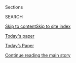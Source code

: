 <div id="app">

<div>

<div class="NYTAppHideMasthead css-zz1s19 e1suatyy0">

<div class="section css-ui9rw0 e1suatyy2">

<div class="css-11hrj97 er09x8g0">

<div class="css-6n7j50">

</div>

<span class="css-1dv1kvn">Sections</span>

<div class="css-10488qs">

<span class="css-1dv1kvn">SEARCH</span>

</div>

[Skip to content](#site-content)[Skip to site index](#site-index)

</div>

<div id="masthead-section-label" class="css-1fnb9ct eaxe0e00">

[Today's
paper](https://www.nytimes3xbfgragh.onion/section/todayspaper)

</div>

<div class="css-10698na e1huz5gh0">

</div>

</div>

<div id="masthead-bar-one" class="section hasLinks css-15hmgas e1csuq9d3">

<div class="css-uqyvli e1csuq9d0">

</div>

<div class="css-1uqjmks e1csuq9d1">

</div>

<div class="css-9e9ivx">

[](https://myaccount.nytimes3xbfgragh.onion/auth/login?response_type=cookie&client_id=vi)

</div>

<div class="css-1bvtpon e1csuq9d2">

[Today’s Paper](https://www.nytimes3xbfgragh.onion/section/todayspaper)

</div>

</div>

</div>

</div>

<div data-aria-hidden="false">

<div id="site-content" data-role="main">

<div class="css-1ffjgkm">

</div>

<div id="top-wrapper" class="css-15p45cc eaca97t0" type="top">

<div id="top-slug" class="css-19x0jxb eaca97t1" hidden="">

Advertisement

</div>

[Continue reading the main
story](#after-top)

<div class="ad top-wrapper" style="text-align:center;height:100%;display:block;min-height:90px">

<div id="top" class="place-ad" data-position="top" data-size-key="top">

</div>

</div>

<div id="after-top">

</div>

</div>

<div id="collection-todays-new-york-times" class="section css-15h4p1b e9abtgs0">

<div class="css-1j21atc e1svk9qx1">

<div class="css-fmiefx e1svk9qx2">

<div class="css-1hk7r2m eu54l5x0">

<div id="sponsor-wrapper" class="css-7a1pgi eaca97t0" type="sponsor" hidden="">

<div id="sponsor-slug" class="css-1l4mleb eaca97t1" hidden="">

Supported by

</div>

[Continue reading the main
story](#after-sponsor)

<div id="sponsor" class="ad sponsor-wrapper" style="text-align:left;height:100%;display:block">

</div>

<div id="after-sponsor">

</div>

</div>

</div>

</div>

<div class="css-nfcc9b e1svk9qx3">

<div class="css-vl9dhg e1svk9qx5">

<div class="css-1nrhkj6 e1svk9qx6">

# Today’s Paper

<div class="follow-button-placeholder" data-collection-id="">

</div>

</div>

<div class="css-15h8lyg">

<div class="css-i3zuer">

The Times in Print For

</div>

<div class="css-1vd26hw">

</div>

</div>

</div>

</div>

</div>

1.  [The Front Page](#thefrontpage)
2.  [International](#international)
3.  [National](#national)
4.  [Obituaries](#obituaries)
5.  [New York](#newyork)
6.  [Arts & Leisure](#arts&leisure)
7.  [Sunday Business](#sundaybusiness)
8.  [Sunday Review](#sundayreview)
9.  [Travel](#travel)
10. [Magazine](#magazine)
11. [Book Review](#bookreview)
12. [Sports Sunday](#sportssunday)
13. [Sunday Styles](#sundaystyles)
14. [Vows](#vows)
15. [Real Estate](#realestate)
16. [Pride 2018](#pride2018)
17. [Today's Correction
    Article](#today'scorrectionarticle)

<div class="css-4svvz1 ekkqrpp0">

<div class="section css-u82chm ebkl1p30">

<span id="thefrontpage"></span>

## The Front Page

<div class="css-gfgt40 ekkqrpp1">

## Highlights

1.  ![<span class="css-1nk1g0h e1oaj3zl2"><span class="css-1dv1kvn">Credit</span>Tamir
    Kalifa for The New York
    Times</span>](https://static01.graylady3jvrrxbe.onion/images/2018/06/24/us/24immig-jp1/24immig-jp1-videoLarge-v2.jpg)
    
    <div class="css-10wtrbd">
    
    <div class="css-1dqkjed">
    
    [![](https://static01.graylady3jvrrxbe.onion/images/2018/06/24/us/24immig-jp1/24immig-jp1-thumbStandard-v2.jpg)](/2018/06/23/us/border-trump-immigration.html)
    
    </div>
    
    ## [Is the Border in Crisis? ‘We’re Doing Fine, Quite Frankly,’ a Border City Mayor Says](/2018/06/23/us/border-trump-immigration.html)
    
    Federal data show that the immigration crisis that President Trump
    has cited the past week to justify the separation of families is
    actually no crisis at
    all.
    
    <span class="css-me3p27"></span><span class="css-1dydysp e4e4i5l3"></span><span class="css-9voj2j">By
    <span class="css-1baulvz" itemprop="name">Manny Fernandez</span> and
    <span class="css-1baulvz last-byline" itemprop="name">Linda
    Qiu</span></span>
    
    </div>

2.  ![<span class="css-1nk1g0h e1oaj3zl2"><span class="css-1dv1kvn">Credit</span>Damir
    Sagolj/Reuters</span>](https://static01.graylady3jvrrxbe.onion/images/2018/06/24/upshot/24up-tradewar1/merlin_139821900_4aa53e57-cd01-44c5-af28-f805456b5bed-videoLarge.jpg)
    
    <div class="css-10wtrbd">
    
    <div class="css-1dqkjed">
    
    [![](https://static01.graylady3jvrrxbe.onion/images/2018/06/24/upshot/24up-tradewar1/24up-tradewar1-thumbStandard.jpg)](/2018/06/23/upshot/what-a-trade-war-with-china-looks-like-on-the-front-lines.html)
    
    </div>
    
    ## [What a Trade War With China Looks Like on the Front Lines](/2018/06/23/upshot/what-a-trade-war-with-china-looks-like-on-the-front-lines.html)
    
    How trade disputes play out will vary depending on the product and
    how hard it is to find a workaround. But tariffs on more countries
    mean more economic
    risk.
    
    <span class="css-me3p27"></span><span class="css-1dydysp e4e4i5l3"></span><span class="css-9voj2j">By
    <span class="css-1baulvz" itemprop="name">Neil Irwin</span>,
    <span class="css-1baulvz" itemprop="name">Alexandra Stevenson</span>
    and <span class="css-1baulvz last-byline" itemprop="name">Claire
    Ballentine</span></span>
    
    </div>

3.  1.  ![<span class="css-1nk1g0h e1oaj3zl2"><span class="css-1dv1kvn">Credit</span>Kathryn
        Gamble for The New York
        Times</span>](https://static01.graylady3jvrrxbe.onion/images/2018/06/24/science/00OPIOID-IOWA-fallon/00OPIOID-IOWA-fallon-videoLarge-v2.jpg)
        
        <div class="css-10wtrbd">
        
        ### The Treatment Gap
        
        ## [When an Iowa Family Doctor Takes On the Opioid Epidemic](/2018/06/23/health/opioid-addiction-suboxone-treatment.html)
        
        <div class="css-ajkwsy">
        
        [![](https://static01.graylady3jvrrxbe.onion/images/2018/06/24/science/00OPIOID-IOWA-fallon/00OPIOID-IOWA-fallon-thumbStandard-v2.jpg)](/2018/06/23/health/opioid-addiction-suboxone-treatment.html)
        
        </div>
        
        Few primary care doctors are willing to do what Nicole Gastala
        has: endure the challenges of prescribing buprenorphine, a
        medication for opioid
        addiction.
        
        <span class="css-me3p27"></span><span class="css-1dydysp e4e4i5l3"></span><span class="css-9voj2j">By
        <span class="css-1baulvz last-byline" itemprop="name">Abby
        Goodnough</span></span>
        
        </div>
    
    2.  ![<span class="css-1nk1g0h e1oaj3zl2"><span class="css-1dv1kvn">Credit</span>Karsten
        Moran for The New York
        Times</span>](https://static01.graylady3jvrrxbe.onion/images/2018/06/24/business/24SMARTHOME-3/24SMARTHOME-3-videoLarge-v2.jpg)
        
        <div class="css-10wtrbd">
        
        ## [Thermostats, Locks and Lights: Digital Tools of Domestic Abuse](/2018/06/23/technology/smart-home-devices-domestic-abuse.html)
        
        <div class="css-ajkwsy">
        
        [![](https://static01.graylady3jvrrxbe.onion/images/2018/06/24/business/24SMARTHOME-3/24SMARTHOME-3-thumbStandard.jpg)](/2018/06/23/technology/smart-home-devices-domestic-abuse.html)
        
        </div>
        
        Internet-connected home devices that are marketed as the newest
        conveniences are also being used to harass, monitor and
        control.
        
        <span class="css-me3p27"></span><span class="css-1dydysp e4e4i5l3"></span><span class="css-9voj2j">By
        <span class="css-1baulvz last-byline" itemprop="name">Nellie
        Bowles</span></span>
        
        </div>

</div>

<div class="css-p9s95d">

<div class="css-12y5jls">

1.  
    
    <div class="css-14thodx">
    
    <div class="css-141drxa">
    
    [](/2018/06/23/us/politics/republican-voters-trump.html)
    
    ![](https://static01.graylady3jvrrxbe.onion/images/2018/06/22/us/politics/00republicans1/00republicans1-jumbo-v3.jpg?quality=75&auto=webp&disable=upscale)
    
    ## As Critics Assail Trump, His Supporters Dig In Deeper
    
    With the president’s approval rating at 90 percent among
    Republicans, many supporters say they defend Mr. Trump even with
    some misgivings because they feel criticism of him is constantly
    overblown.
    
    <div class="css-9t0aj2 ea5icrr0">
    
    By <span class="css-1n7hynb">Jeremy W. Peters</span>
    
    </div>
    
    </div>
    
    <div class="css-1eeg3ce">
    
    Page
    A1
    
    </div>
    
    </div>

2.  
    
    <div class="css-14thodx">
    
    <div class="css-141drxa">
    
    [](/2018/06/23/business/opec-oil-production.html)
    
    ![](https://static01.graylady3jvrrxbe.onion/images/2018/06/24/us/24opec/merlin_140108586_55927cd7-fb66-41a8-aa03-02a5e0de6c31-jumbo.jpg?quality=75&auto=webp&disable=upscale)
    
    ## Saudis, Saying They Heard Price Complaints, Are Raising Oil Production
    
    Khalid al-Falih, the Saudi energy minister, said that his country
    had capacity to spare and needed to be mindful of its customers’
    interests.
    
    <div class="css-9t0aj2 ea5icrr0">
    
    By <span class="css-1n7hynb">Stanley Reed</span>
    
    </div>
    
    </div>
    
    <div class="css-1eeg3ce">
    
    Page
    A20
    
    </div>
    
    </div>

3.  
    
    <div class="css-14thodx">
    
    <div class="css-141drxa">
    
    [](/2018/06/23/us/politics/trump-nevada-republican-convention.html)
    
    ## Trump Appeals to Republicans in Las Vegas, Leaving Behind Washington’s Legislative Chaos
    
    <div class="css-9t0aj2 ea5icrr0">
    
    By <span class="css-1n7hynb">Katie Rogers</span>
    
    </div>
    
    </div>
    
    <div class="css-1eeg3ce">
    
    Page
    A26
    
    </div>
    
    </div>

4.  
    
    <div class="css-14thodx">
    
    <div class="css-141drxa">
    
    [](/2018/06/23/world/middleeast/world-cup-mohamed-salah-egypt.html)
    
    ## Even With Mo Salah in the World Cup, Egypt Can’t Seem to Catch a Break
    
    <div class="css-9t0aj2 ea5icrr0">
    
    By <span class="css-1n7hynb">Declan Walsh</span>
    
    </div>
    
    </div>
    
    <div class="css-1eeg3ce">
    
    Page A6
    
    </div>
    
    </div>

5.  
    
    <div class="css-14thodx">
    
    <div class="css-141drxa">
    
    [](/2018/06/23/world/asia/turkey-elections.html)
    
    ## Turkey’s Election: What to Watch For
    
    <div class="css-9t0aj2 ea5icrr0">
    
    By <span class="css-1n7hynb">Iliana Magra <span>and</span> Patrick
    Kingsley</span>
    
    </div>
    
    </div>
    
    <div class="css-1eeg3ce">
    
    Page A10
    
    </div>
    
    </div>

6.  
    
    <div class="css-14thodx">
    
    <div class="css-141drxa">
    
    [](/2018/06/23/world/africa/abiy-ahmed-ethiopia.html)
    
    ## Ethiopia’s New Leader Raises Hopes. Now Comes the Hard Part.
    
    <div class="css-9t0aj2 ea5icrr0">
    
    By <span class="css-1n7hynb">Somini Sengupta</span>
    
    </div>
    
    </div>
    
    <div class="css-1eeg3ce">
    
    Page
    A8
    
    </div>
    
    </div>

7.  
    
    <div class="css-14thodx">
    
    <div class="css-141drxa">
    
    [](/2018/06/23/us/los-angeles-cyclists-bikes-car-culture-collision-activism.html)
    
    ## Their Friend Died in a Hit-and-Run. Can They Take on Car Culture in Los Angeles?
    
    <div class="css-9t0aj2 ea5icrr0">
    
    By <span class="css-1n7hynb">Jose A. Del Real</span>
    
    </div>
    
    </div>
    
    <div class="css-1eeg3ce">
    
    Page
    A14
    
    </div>
    
    </div>

8.  
    
    <div class="css-14thodx">
    
    <div class="css-141drxa">
    
    [](/2018/06/23/us/politics/katie-arrington-crash-south-carolina.html)
    
    ## Katie Arrington, South Carolina Candidate Who Beat Mark Sanford, Is Seriously Hurt in Crash
    
    <div class="css-9t0aj2 ea5icrr0">
    
    By <span class="css-1n7hynb">Christina Caron</span>
    
    </div>
    
    </div>
    
    <div class="css-1eeg3ce">
    
    Page A29
    
    </div>
    
    </div>

9.  
    
    <div class="css-14thodx">
    
    <div class="css-141drxa">
    
    [](/2018/06/22/health/hospice-humana-private-equity.html)
    
    ## When a Health Insurer Also Wants to Be a Hospice Company
    
    <div class="css-9t0aj2 ea5icrr0">
    
    By <span class="css-1n7hynb">Reed Abelson</span>
    
    </div>
    
    </div>
    
    <div class="css-1eeg3ce">
    
    Page BU1
    
    </div>
    
    </div>

10. 
    
    <div class="css-14thodx">
    
    <div class="css-141drxa">
    
    [](/2018/06/23/business/amazon-the-brand-buster.html)
    
    ## How Amazon Steers Shoppers to Its Own Products
    
    <div class="css-9t0aj2 ea5icrr0">
    
    By <span class="css-1n7hynb">Julie Creswell</span>
    
    </div>
    
    </div>
    
    <div class="css-1eeg3ce">
    
    Page BU1
    
    </div>
    
    </div>

11. 
    
    <div class="css-14thodx">
    
    <div class="css-141drxa">
    
    [](/2018/06/22/business/italy-economy-trade-war-iran-sanctions.html)
    
    ## Italy’s Economy Was Humming Nicely. Then Came Trump.
    
    <div class="css-9t0aj2 ea5icrr0">
    
    By <span class="css-1n7hynb">Peter S. Goodman</span>
    
    </div>
    
    </div>
    
    <div class="css-1eeg3ce">
    
    Page BU1
    
    </div>
    
    </div>

12. 
    
    <div class="css-14thodx">
    
    <div class="css-141drxa">
    
    [](/2018/06/23/style/birds-are-cool.html)
    
    ## Young Urban Birders, Open Your Hearts to the Treetops\!
    
    <div class="css-9t0aj2 ea5icrr0">
    
    By <span class="css-1n7hynb">Penelope Green</span>
    
    </div>
    
    </div>
    
    <div class="css-1eeg3ce">
    
    Page ST1
    
    </div>
    
    </div>

13. 
    
    <div class="css-14thodx">
    
    <div class="css-141drxa">
    
    [](/2018/06/22/sports/world-cup/iceland-fans-.html)
    
    ## The ‘Ruligans’ in Russia, Courtesy of Iceland
    
    <div class="css-9t0aj2 ea5icrr0">
    
    By <span class="css-1n7hynb">Sarah Lyall</span>
    
    </div>
    
    </div>
    
    <div class="css-1eeg3ce">
    
    Page
    SP1
    
    </div>
    
    </div>

14. 
    
    <div class="css-14thodx">
    
    <div class="css-141drxa">
    
    [](/2018/06/23/sports/world-cup/germany-vs-sweden.html)
    
    ## Germany’s World Cup Is Saved in the Blink of an Eye (and Flick of a Foot)
    
    <div class="css-9t0aj2 ea5icrr0">
    
    By <span class="css-1n7hynb">Andrew Das</span>
    
    </div>
    
    </div>
    
    <div class="css-1eeg3ce">
    
    Page SP1
    
    </div>
    
    </div>

</div>

<div class="css-e8rtmy">

<div class="css-p6aiyf">

## TODAYS FRONT PAGES

<div class="css-1ynbx7u">

1.  <span class="css-wn3dab">Edition:</span>
2.  New York
3.  National
4.  International

</div>

<div class="css-1b7i6zk">

</div>

</div>

<div class="css-9n0xhu">

[](http://app.nytimes3xbfgragh.onion/todayspaper)

<div class="css-1xuus33">

<div class="css-136rh60">

### Another Way to Read Today’s Paper

The daily newspaper, reimagined for the Web. Available to
subscribers.

</div>

<div class="css-1fzqjj2">

![](https://static01.graylady3jvrrxbe.onion/images/section/todayspaper/promo-img@2x.png)

</div>

</div>

<div class="css-xi606m">

<span>Try It Now</span>

</div>

</div>

</div>

</div>

</div>

<div id="mid1-wrapper" class="css-92qh85 eaca97t0" type="rank">

<div id="mid1-slug" class="css-1tag3rd eaca97t1">

Advertisement

</div>

[Continue reading the main
story](#after-mid1)

<div id="mid1" class="ad mid1-wrapper" style="text-align:center;height:100%;display:block">

</div>

<div id="after-mid1">

</div>

</div>

<div class="section css-u82chm ebkl1p30">

<span id="international"></span>

## International

1.  
    
    <div class="css-14thodx">
    
    <div class="css-141drxa">
    
    [](/2018/06/23/world/middleeast/world-cup-mohamed-salah-egypt.html)
    
    ## Even With Mo Salah in the World Cup, Egypt Can’t Seem to Catch a Break
    
    <div class="css-9t0aj2 ea5icrr0">
    
    By <span class="css-1n7hynb">Declan Walsh</span>
    
    </div>
    
    </div>
    
    <div class="css-1eeg3ce">
    
    Page A6
    
    </div>
    
    </div>

2.  
    
    <div class="css-14thodx">
    
    <div class="css-141drxa">
    
    [](/2018/06/23/world/middleeast/iraq-elections-prime-minister.html)
    
    ## Iraqi Political Alliance Unites a U.S. Friend and Foe
    
    <div class="css-9t0aj2 ea5icrr0">
    
    By <span class="css-1n7hynb">Falih Hassan <span>and</span> Rod
    Nordland</span>
    
    </div>
    
    </div>
    
    <div class="css-1eeg3ce">
    
    Page
    A4
    
    </div>
    
    </div>

3.  
    
    <div class="css-14thodx">
    
    <div class="css-141drxa">
    
    [](/2018/06/23/world/asia/soldiers-remains-north-korea.html)
    
    ## U.S. Military Prepares to Receive Soldiers’ Remains From North Korea
    
    <div class="css-9t0aj2 ea5icrr0">
    
    By <span class="css-1n7hynb">Choe Sang-Hun</span>
    
    </div>
    
    </div>
    
    <div class="css-1eeg3ce">
    
    Page A4
    
    </div>
    
    </div>

<div class="css-k0b1g2">

Show More in
    International

</div>

</div>

<div class="section css-u82chm ebkl1p30">

<span id="national"></span>

## National

1.  
    
    <div class="css-14thodx">
    
    <div class="css-141drxa">
    
    [](/2018/06/23/us/los-angeles-cyclists-bikes-car-culture-collision-activism.html)
    
    ## Their Friend Died in a Hit-and-Run. Can They Take on Car Culture in Los Angeles?
    
    <div class="css-9t0aj2 ea5icrr0">
    
    By <span class="css-1n7hynb">Jose A. Del Real</span>
    
    </div>
    
    </div>
    
    <div class="css-1eeg3ce">
    
    Page
    A14
    
    </div>
    
    </div>

2.  
    
    <div class="css-14thodx">
    
    <div class="css-141drxa">
    
    [](/2018/06/23/business/opec-oil-production.html)
    
    ## Saudis, Saying They Heard Price Complaints, Are Raising Oil Production
    
    <div class="css-9t0aj2 ea5icrr0">
    
    By <span class="css-1n7hynb">Stanley Reed</span>
    
    </div>
    
    </div>
    
    <div class="css-1eeg3ce">
    
    Page
    A20
    
    </div>
    
    </div>

3.  
    
    <div class="css-14thodx">
    
    <div class="css-141drxa">
    
    [](/2018/06/23/us/family-reunited-border-immigration.html)
    
    ## ‘No One Is Going to Separate Us Again’: Guatemalan Mother Reunites With Son
    
    <div class="css-9t0aj2 ea5icrr0">
    
    By <span class="css-1n7hynb">Melissa Gomez</span>
    
    </div>
    
    </div>
    
    <div class="css-1eeg3ce">
    
    Page A20
    
    </div>
    
    </div>

<div class="css-k0b1g2">

Show More in National

</div>

</div>

<div id="mid2-wrapper" class="css-92qh85 eaca97t0" type="rank">

<div id="mid2-slug" class="css-1tag3rd eaca97t1">

Advertisement

</div>

[Continue reading the main
story](#after-mid2)

<div id="mid2" class="ad mid2-wrapper" style="text-align:center;height:100%;display:block">

</div>

<div id="after-mid2">

</div>

</div>

<div class="section css-u82chm ebkl1p30">

<span id="obituaries"></span>

## Obituaries

1.  
    
    <div class="css-14thodx">
    
    <div class="css-141drxa">
    
    [](/2018/06/21/obituaries/billy-connors-yankee-pitching-guru-is-dead-at-76.html)
    
    ## Billy Connors, Yankee Pitching Guru, Is Dead at 76
    
    <div class="css-9t0aj2 ea5icrr0">
    
    By <span class="css-1n7hynb">Richard Sandomir</span>
    
    </div>
    
    </div>
    
    <div class="css-1eeg3ce">
    
    Page
    A30
    
    </div>
    
    </div>

2.  
    
    <div class="css-14thodx">
    
    <div class="css-141drxa">
    
    [](/2018/06/22/obituaries/nina-baym-who-brought-novels-by-women-to-light-dies-at-82.html)
    
    ## Nina Baym, Who Brought Novels by Women to Light, Dies at 82
    
    <div class="css-9t0aj2 ea5icrr0">
    
    By <span class="css-1n7hynb">Neil Genzlinger</span>
    
    </div>
    
    </div>
    
    <div class="css-1eeg3ce">
    
    Page
    A30
    
    </div>
    
    </div>

3.  
    
    <div class="css-14thodx">
    
    <div class="css-141drxa">
    
    [](/2018/06/22/obituaries/diana-king-a-leading-teacher-in-overcoming-dyslexia-dies-at-90.html)
    
    ## Diana King, a Leading Teacher in Overcoming Dyslexia, Dies at 90
    
    <div class="css-9t0aj2 ea5icrr0">
    
    By <span class="css-1n7hynb">Sam Roberts</span>
    
    </div>
    
    </div>
    
    <div class="css-1eeg3ce">
    
    Page
    A30
    
    </div>
    
    </div>

</div>

<div class="section css-u82chm ebkl1p30">

<span id="newyork"></span>

## New York

1.  
    
    <div class="css-14thodx">
    
    <div class="css-141drxa">
    
    [](/2018/06/21/nyregion/marijuana-the-signature-olfactory-experience-of-new-york.html)
    
    ## Marijuana: The Signature Olfactory Experience of New York
    
    <div class="css-9t0aj2 ea5icrr0">
    
    By <span class="css-1n7hynb">Ginia Bellafante</span>
    
    </div>
    
    </div>
    
    <div class="css-1eeg3ce">
    
    Page MB1
    
    </div>
    
    </div>

2.  
    
    <div class="css-14thodx">
    
    <div class="css-141drxa">
    
    [](/2018/06/21/nyregion/the-inevitable-rise-of-the-gay-hooters.html)
    
    ## The Inevitable Rise of the Gay Hooters
    
    <div class="css-9t0aj2 ea5icrr0">
    
    By <span class="css-1n7hynb">Richard Morgan</span>
    
    </div>
    
    </div>
    
    <div class="css-1eeg3ce">
    
    Page
    MB1
    
    </div>
    
    </div>

3.  
    
    <div class="css-14thodx">
    
    <div class="css-141drxa">
    
    [](/2018/06/22/nyregion/how-alvin-cailan-chef-and-restaurateur-spends-his-sundays.html)
    
    ## How Alvin Cailan, Chef and Restaurateur, Spends His Sundays
    
    <div class="css-9t0aj2 ea5icrr0">
    
    By <span class="css-1n7hynb">Matthew Sedacca</span>
    
    </div>
    
    </div>
    
    <div class="css-1eeg3ce">
    
    Page MB2
    
    </div>
    
    </div>

<div class="css-k0b1g2">

Show More in New York

</div>

</div>

<div id="mid3-wrapper" class="css-92qh85 eaca97t0" type="rank">

<div id="mid3-slug" class="css-1tag3rd eaca97t1">

Advertisement

</div>

[Continue reading the main
story](#after-mid3)

<div id="mid3" class="ad mid3-wrapper" style="text-align:center;height:100%;display:block">

</div>

<div id="after-mid3">

</div>

</div>

<div class="section css-u82chm ebkl1p30">

<span id="arts&amp;leisure"></span>

## Arts & Leisure

1.  
    
    <div class="css-14thodx">
    
    <div class="css-141drxa">
    
    [](/2018/06/20/movies/josh-brolin-avengers-deadpool-sicario.html)
    
    ## Josh Brolin Fears the Summer of Josh Brolin
    
    <div class="css-9t0aj2 ea5icrr0">
    
    By <span class="css-1n7hynb">Taffy Brodesser-Akner</span>
    
    </div>
    
    </div>
    
    <div class="css-1eeg3ce">
    
    Page AR1
    
    </div>
    
    </div>

2.  
    
    <div class="css-14thodx">
    
    <div class="css-141drxa">
    
    [](/2018/06/22/arts/design/getty-museum-icons-of-style.html)
    
    ## It Was an Ad? So What. It’s Still Art.
    
    <div class="css-9t0aj2 ea5icrr0">
    
    By <span class="css-1n7hynb">Vanessa Friedman</span>
    
    </div>
    
    </div>
    
    <div class="css-1eeg3ce">
    
    Page AR1
    
    </div>
    
    </div>

3.  
    
    <div class="css-14thodx">
    
    <div class="css-141drxa">
    
    [](/2018/06/19/movies/holly-hunter-incredibles-2.html)
    
    ## Holly Hunter Stretches Into Her Superhero Powers
    
    <div class="css-9t0aj2 ea5icrr0">
    
    By <span class="css-1n7hynb">Kathryn Shattuck</span>
    
    </div>
    
    </div>
    
    <div class="css-1eeg3ce">
    
    Page AR2
    
    </div>
    
    </div>

<div class="css-k0b1g2">

Show More in Arts & Leisure

</div>

</div>

<div class="section css-u82chm ebkl1p30">

<span id="sundaybusiness"></span>

## Sunday Business

1.  
    
    <div class="css-14thodx">
    
    <div class="css-141drxa">
    
    [](/2018/06/23/business/amazon-the-brand-buster.html)
    
    ## How Amazon Steers Shoppers to Its Own Products
    
    <div class="css-9t0aj2 ea5icrr0">
    
    By <span class="css-1n7hynb">Julie Creswell</span>
    
    </div>
    
    </div>
    
    <div class="css-1eeg3ce">
    
    Page BU1
    
    </div>
    
    </div>

2.  
    
    <div class="css-14thodx">
    
    <div class="css-141drxa">
    
    [](/2018/06/22/business/italy-economy-trade-war-iran-sanctions.html)
    
    ## Italy’s Economy Was Humming Nicely. Then Came Trump.
    
    <div class="css-9t0aj2 ea5icrr0">
    
    By <span class="css-1n7hynb">Peter S. Goodman</span>
    
    </div>
    
    </div>
    
    <div class="css-1eeg3ce">
    
    Page BU1
    
    </div>
    
    </div>

3.  
    
    <div class="css-14thodx">
    
    <div class="css-141drxa">
    
    [](/2018/06/22/health/hospice-humana-private-equity.html)
    
    ## When a Health Insurer Also Wants to Be a Hospice Company
    
    <div class="css-9t0aj2 ea5icrr0">
    
    By <span class="css-1n7hynb">Reed Abelson</span>
    
    </div>
    
    </div>
    
    <div class="css-1eeg3ce">
    
    Page BU1
    
    </div>
    
    </div>

<div class="css-k0b1g2">

Show More in Sunday Business

</div>

</div>

<div id="mid4-wrapper" class="css-92qh85 eaca97t0" type="rank">

<div id="mid4-slug" class="css-1tag3rd eaca97t1">

Advertisement

</div>

[Continue reading the main
story](#after-mid4)

<div id="mid4" class="ad mid4-wrapper" style="text-align:center;height:100%;display:block">

</div>

<div id="after-mid4">

</div>

</div>

<div class="section css-u82chm ebkl1p30">

<span id="sundayreview"></span>

## Sunday Review

1.  
    
    <div class="css-14thodx">
    
    <div class="css-141drxa">
    
    [](/2018/06/21/opinion/sunday/saudi-arabia-women-drivers.html)
    
    ## The Prince Who Would Remake the World
    
    <div class="css-9t0aj2 ea5icrr0">
    
    By <span class="css-1n7hynb">Roger Cohen</span>
    
    </div>
    
    </div>
    
    <div class="css-1eeg3ce">
    
    Page
    SR1
    
    </div>
    
    </div>

2.  
    
    <div class="css-14thodx">
    
    <div class="css-141drxa">
    
    [](/2018/06/22/opinion/children-detention-trump-executive-order.html)
    
    ## There’s a Better, Cheaper Way to Handle Immigration
    
    <div class="css-9t0aj2 ea5icrr0">
    
    By <span class="css-1n7hynb">Sonia Nazario</span>
    
    </div>
    
    </div>
    
    <div class="css-1eeg3ce">
    
    Page SR1
    
    </div>
    
    </div>

3.  
    
    <div class="css-14thodx">
    
    <div class="css-141drxa">
    
    [](/2018/06/22/opinion/sunday/asian-american-tiger-parents.html)
    
    ## The Last of the Tiger Parents
    
    <div class="css-9t0aj2 ea5icrr0">
    
    By <span class="css-1n7hynb">Ryan Park</span>
    
    </div>
    
    </div>
    
    <div class="css-1eeg3ce">
    
    Page SR1
    
    </div>
    
    </div>

<div class="css-k0b1g2">

Show More in Sunday Review

</div>

</div>

<div class="section css-u82chm ebkl1p30">

<span id="travel"></span>

## Travel

1.  
    
    <div class="css-14thodx">
    
    <div class="css-141drxa">
    
    [](/2018/06/18/travel/athens-after-the-economic-crisis.html)
    
    ## Athens, Rising
    
    <div class="css-9t0aj2 ea5icrr0">
    
    By <span class="css-1n7hynb">Charly Wilder</span>
    
    </div>
    
    </div>
    
    <div class="css-1eeg3ce">
    
    Page
    TR1
    
    </div>
    
    </div>

2.  
    
    <div class="css-14thodx">
    
    <div class="css-141drxa">
    
    [](/2018/06/20/travel/canoe-trip-maine-canada-border.html)
    
    ## On a Canoe Trip Along the U.S.-Canada Border, Solitude and Shooting Stars
    
    <div class="css-9t0aj2 ea5icrr0">
    
    By <span class="css-1n7hynb">Porter Fox</span>
    
    </div>
    
    </div>
    
    <div class="css-1eeg3ce">
    
    Page TR1
    
    </div>
    
    </div>

3.  
    
    <div class="css-14thodx">
    
    <div class="css-141drxa">
    
    [](/2018/06/22/travel/roy-wood-jr-travel-tips.html)
    
    ## What Roy Wood Jr. Can’t Travel Without
    
    <div class="css-9t0aj2 ea5icrr0">
    
    By <span class="css-1n7hynb">Nell McShane Wulfhart</span>
    
    </div>
    
    </div>
    
    <div class="css-1eeg3ce">
    
    Page TR2
    
    </div>
    
    </div>

<div class="css-k0b1g2">

Show More in Travel

</div>

</div>

<div id="mid5-wrapper" class="css-92qh85 eaca97t0" type="rank">

<div id="mid5-slug" class="css-1tag3rd eaca97t1">

Advertisement

</div>

[Continue reading the main
story](#after-mid5)

<div id="mid5" class="ad mid5-wrapper" style="text-align:center;height:100%;display:block">

</div>

<div id="after-mid5">

</div>

</div>

<div class="section css-u82chm ebkl1p30">

<span id="magazine"></span>

## Magazine

1.  
    
    <div class="css-14thodx">
    
    <div class="css-141drxa">
    
    [](/2018/06/20/magazine/trump-government-heritage-foundation-think-tank.html)
    
    ## How One Conservative Think Tank Is Stocking Trump’s Government
    
    <div class="css-9t0aj2 ea5icrr0">
    
    By <span class="css-1n7hynb">Jonathan Mahler</span>
    
    </div>
    
    </div>
    
    <div class="css-1eeg3ce">
    
    Page MM33
    
    </div>
    
    </div>

2.  
    
    <div class="css-14thodx">
    
    <div class="css-141drxa">
    
    [](/2018/06/21/magazine/readers-respond-to-the-6-10-18-issue.html)
    
    ## Readers Respond to the 6.10.18 Issue
    
    <div class="css-9t0aj2 ea5icrr0">
    
    </div>
    
    </div>
    
    <div class="css-1eeg3ce">
    
    Page
    MM8
    
    </div>
    
    </div>

3.  
    
    <div class="css-14thodx">
    
    <div class="css-141drxa">
    
    [](/2018/06/19/magazine/inappropriate-behavior-could-mean-a-faux-pas-or-a-crime.html)
    
    ## ‘Inappropriate’ Behavior Could Mean a Faux Pas — Or a Crime
    
    <div class="css-9t0aj2 ea5icrr0">
    
    By <span class="css-1n7hynb">Carina Chocano</span>
    
    </div>
    
    </div>
    
    <div class="css-1eeg3ce">
    
    Page MM11
    
    </div>
    
    </div>

<div class="css-k0b1g2">

Show More in
    Magazine

</div>

</div>

<div class="section css-u82chm ebkl1p30">

<span id="bookreview"></span>

## Book Review

1.  
    
    <div class="css-14thodx">
    
    <div class="css-141drxa">
    
    [](/2018/06/18/books/review/tom-santopietro-why-to-kill-a-mockingbird-matters.html)
    
    ## Lots of People Love ‘To Kill a Mockingbird.’ Roxane Gay Isn’t One of Them.
    
    <div class="css-9t0aj2 ea5icrr0">
    
    By <span class="css-1n7hynb">Roxane Gay</span>
    
    </div>
    
    </div>
    
    <div class="css-1eeg3ce">
    
    Page
    BR1
    
    </div>
    
    </div>

2.  
    
    <div class="css-14thodx">
    
    <div class="css-141drxa">
    
    [](/2018/06/18/books/review/atticus-finch-joseph-crespino-ac-lee-biography.html)
    
    ## Harper Lee and Her Father, the Real Atticus Finch
    
    <div class="css-9t0aj2 ea5icrr0">
    
    By <span class="css-1n7hynb">Howell Raines</span>
    
    </div>
    
    </div>
    
    <div class="css-1eeg3ce">
    
    Page BR1
    
    </div>
    
    </div>

3.  
    
    <div class="css-14thodx">
    
    <div class="css-141drxa">
    
    [](/2018/06/19/books/review/ginia-bellafante-new-noteworthy.html)
    
    ## New & Noteworthy
    
    <div class="css-9t0aj2 ea5icrr0">
    
    </div>
    
    </div>
    
    <div class="css-1eeg3ce">
    
    Page BR4
    
    </div>
    
    </div>

<div class="css-k0b1g2">

Show More in Book Review

</div>

</div>

<div id="mid6-wrapper" class="css-92qh85 eaca97t0" type="rank">

<div id="mid6-slug" class="css-1tag3rd eaca97t1">

Advertisement

</div>

[Continue reading the main
story](#after-mid6)

<div id="mid6" class="ad mid6-wrapper" style="text-align:center;height:100%;display:block">

</div>

<div id="after-mid6">

</div>

</div>

<div class="section css-u82chm ebkl1p30">

<span id="sportssunday"></span>

## Sports Sunday

1.  
    
    <div class="css-14thodx">
    
    <div class="css-141drxa">
    
    [](/2018/06/22/sports/world-cup/iceland-fans-.html)
    
    ## The ‘Ruligans’ in Russia, Courtesy of Iceland
    
    <div class="css-9t0aj2 ea5icrr0">
    
    By <span class="css-1n7hynb">Sarah Lyall</span>
    
    </div>
    
    </div>
    
    <div class="css-1eeg3ce">
    
    Page
    SP1
    
    </div>
    
    </div>

2.  
    
    <div class="css-14thodx">
    
    <div class="css-141drxa">
    
    [](/2018/06/23/sports/world-cup/germany-vs-sweden.html)
    
    ## Germany’s World Cup Is Saved in the Blink of an Eye (and Flick of a Foot)
    
    <div class="css-9t0aj2 ea5icrr0">
    
    By <span class="css-1n7hynb">Andrew Das</span>
    
    </div>
    
    </div>
    
    <div class="css-1eeg3ce">
    
    Page SP1
    
    </div>
    
    </div>

3.  
    
    <div class="css-14thodx">
    
    <div class="css-141drxa">
    
    [](/2018/06/23/sports/world-cup/mexico-vs-south-korea-live.html)
    
    ## Love Story: Mexico Wins Again and Its Fans Roar for the Coach
    
    <div class="css-9t0aj2 ea5icrr0">
    
    By <span class="css-1n7hynb">Andrew Keh</span>
    
    </div>
    
    </div>
    
    <div class="css-1eeg3ce">
    
    Page SP2
    
    </div>
    
    </div>

<div class="css-k0b1g2">

Show More in Sports Sunday

</div>

</div>

<div class="section css-u82chm ebkl1p30">

<span id="sundaystyles"></span>

## Sunday Styles

1.  
    
    <div class="css-14thodx">
    
    <div class="css-141drxa">
    
    [](/2018/06/23/style/getty-family.html)
    
    ## Growing Up Getty
    
    <div class="css-9t0aj2 ea5icrr0">
    
    By <span class="css-1n7hynb">Brooks Barnes</span>
    
    </div>
    
    </div>
    
    <div class="css-1eeg3ce">
    
    Page ST1
    
    </div>
    
    </div>

2.  
    
    <div class="css-14thodx">
    
    <div class="css-141drxa">
    
    [](/2018/06/23/style/birds-are-cool.html)
    
    ## Young Urban Birders, Open Your Hearts to the Treetops\!
    
    <div class="css-9t0aj2 ea5icrr0">
    
    By <span class="css-1n7hynb">Penelope Green</span>
    
    </div>
    
    </div>
    
    <div class="css-1eeg3ce">
    
    Page ST1
    
    </div>
    
    </div>

3.  
    
    <div class="css-14thodx">
    
    <div class="css-141drxa">
    
    [](/2018/06/22/t-magazine/artists-dessert-recipes.html)
    
    ## A Cookbook of Artists’ Creative Summer Desserts
    
    <div class="css-9t0aj2 ea5icrr0">
    
    By <span class="css-1n7hynb">Julia Sherman</span>
    
    </div>
    
    </div>
    
    <div class="css-1eeg3ce">
    
    Page ST3
    
    </div>
    
    </div>

<div class="css-k0b1g2">

Show More in Sunday Styles

</div>

</div>

<div id="mid7-wrapper" class="css-92qh85 eaca97t0" type="rank">

<div id="mid7-slug" class="css-1tag3rd eaca97t1">

Advertisement

</div>

[Continue reading the main
story](#after-mid7)

<div id="mid7" class="ad mid7-wrapper" style="text-align:center;height:100%;display:block">

</div>

<div id="after-mid7">

</div>

</div>

<div class="section css-u82chm ebkl1p30">

<span id="vows"></span>

## Vows

1.  
    
    <div class="css-14thodx">
    
    <div class="css-141drxa">
    
    [](/2018/06/18/fashion/weddings/mayor-peter-buttigieg-wedding-democratic-party.html)
    
    ## Pete Buttigieg Might Be President Someday. He’s Already Got the First Man.
    
    <div class="css-9t0aj2 ea5icrr0">
    
    By <span class="css-1n7hynb">Guy Trebay</span>
    
    </div>
    
    </div>
    
    <div class="css-1eeg3ce">
    
    Page
    ST11
    
    </div>
    
    </div>

2.  
    
    <div class="css-14thodx">
    
    <div class="css-141drxa">
    
    [](/2018/06/22/fashion/weddings/a-near-death-experience-led-them-to-the-altar.html)
    
    ## A Near-Death Experience Led Them to the Altar
    
    <div class="css-9t0aj2 ea5icrr0">
    
    By <span class="css-1n7hynb">Vincent M. Mallozzi</span>
    
    </div>
    
    </div>
    
    <div class="css-1eeg3ce">
    
    Page ST11
    
    </div>
    
    </div>

3.  
    
    <div class="css-14thodx">
    
    <div class="css-141drxa">
    
    [](/2018/06/24/fashion/weddings/emily-cole-grant-farmer.html)
    
    ## Emily Cole, Grant Farmer
    
    <div class="css-9t0aj2 ea5icrr0">
    
    </div>
    
    </div>
    
    <div class="css-1eeg3ce">
    
    Page ST12
    
    </div>
    
    </div>

<div class="css-k0b1g2">

Show More in Vows

</div>

</div>

<div class="section css-u82chm ebkl1p30">

<span id="realestate"></span>

## Real Estate

1.  
    
    <div class="css-14thodx">
    
    <div class="css-141drxa">
    
    [](/2018/06/22/realestate/living-in-color.html)
    
    ## Living in Color
    
    <div class="css-9t0aj2 ea5icrr0">
    
    By <span class="css-1n7hynb">Caroline Biggs</span>
    
    </div>
    
    </div>
    
    <div class="css-1eeg3ce">
    
    Page
    RE1
    
    </div>
    
    </div>

2.  
    
    <div class="css-14thodx">
    
    <div class="css-141drxa">
    
    [](/2018/06/22/realestate/in-rowayton-a-narrow-house-that-feels-wide-inside.html)
    
    ## In Rowayton, a Narrow House That Feels Wide Inside
    
    <div class="css-9t0aj2 ea5icrr0">
    
    By <span class="css-1n7hynb">Lisa Prevost</span>
    
    </div>
    
    </div>
    
    <div class="css-1eeg3ce">
    
    Page RE1
    
    </div>
    
    </div>

3.  
    
    <div class="css-14thodx">
    
    <div class="css-141drxa">
    
    [](/2018/06/21/realestate/where-can-you-afford-a-home.html)
    
    ## Where Can You Afford a Home?
    
    <div class="css-9t0aj2 ea5icrr0">
    
    By <span class="css-1n7hynb">Michael Kolomatsky</span>
    
    </div>
    
    </div>
    
    <div class="css-1eeg3ce">
    
    Page RE2
    
    </div>
    
    </div>

<div class="css-k0b1g2">

Show More in Real Estate

</div>

</div>

<div id="mid8-wrapper" class="css-92qh85 eaca97t0" type="rank">

<div id="mid8-slug" class="css-1tag3rd eaca97t1">

Advertisement

</div>

[Continue reading the main
story](#after-mid8)

<div id="mid8" class="ad mid8-wrapper" style="text-align:center;height:100%;display:block">

</div>

<div id="after-mid8">

</div>

</div>

<div class="section css-u82chm ebkl1p30">

<span id="pride2018"></span>

## Pride 2018

1.  
    
    <div class="css-14thodx">
    
    <div class="css-141drxa">
    
    [](/2018/06/21/us/pride-starkville-mississippi.html)
    
    ## How a Pastor and a Popcorn Shop Owner Helped Save Pride in Starkville
    
    <div class="css-9t0aj2 ea5icrr0">
    
    By <span class="css-1n7hynb">Heather Murphy</span>
    
    </div>
    
    </div>
    
    <div class="css-1eeg3ce">
    
    Page F2
    
    </div>
    
    </div>

2.  
    
    <div class="css-14thodx">
    
    <div class="css-141drxa">
    
    [](/2018/06/21/world/lgbtq-global-rights.html)
    
    ## The Shifting Global Terrain of L.G.B.T.Q. Rights
    
    <div class="css-9t0aj2 ea5icrr0">
    
    By <span class="css-1n7hynb">Tanya Mohn</span>
    
    </div>
    
    </div>
    
    <div class="css-1eeg3ce">
    
    Page F3
    
    </div>
    
    </div>

3.  
    
    <div class="css-14thodx">
    
    <div class="css-141drxa">
    
    [](/2018/06/21/travel/lgbtq-travel-advice.html)
    
    ## An L.G.B.T.Q. Guide to Traveling Safely Abroad
    
    <div class="css-9t0aj2 ea5icrr0">
    
    By <span class="css-1n7hynb">Tanya Mohn</span>
    
    </div>
    
    </div>
    
    <div class="css-1eeg3ce">
    
    Page F3
    
    </div>
    
    </div>

<div class="css-k0b1g2">

Show More in Pride 2018

</div>

</div>

<div class="section css-u82chm ebkl1p30">

<span id="today&#39;scorrectionarticle"></span>

## Today's Correction Article

1.  
    
    <div class="css-14thodx">
    
    <div class="css-141drxa">
    
    [](/2018/06/24/pageoneplus/corrections-june-24-2018.html)
    
    ## Corrections: June 24, 2018
    
    <div class="css-9t0aj2 ea5icrr0">
    
    </div>
    
    </div>
    
    <div class="css-1eeg3ce">
    
    Page SR3
    
    </div>
    
    </div>

</div>

<div id="mid9-wrapper" class="css-92qh85 eaca97t0" type="rank">

<div id="mid9-slug" class="css-1tag3rd eaca97t1">

Advertisement

</div>

[Continue reading the main
story](#after-mid9)

<div id="mid9" class="ad mid9-wrapper" style="text-align:center;height:100%;display:block">

</div>

<div id="after-mid9">

</div>

</div>

</div>

</div>

</div>

## Site Index

<div>

</div>

## Site Information Navigation

  - [© <span>2020</span> <span>The New York Times
    Company</span>](https://help.nytimes3xbfgragh.onion/hc/en-us/articles/115014792127-Copyright-notice)

<!-- end list -->

  - [NYTCo](https://www.nytco.com/)
  - [Contact
    Us](https://help.nytimes3xbfgragh.onion/hc/en-us/articles/115015385887-Contact-Us)
  - [Work with us](https://www.nytco.com/careers/)
  - [Advertise](https://nytmediakit.com/)
  - [T Brand Studio](http://www.tbrandstudio.com/)
  - [Your Ad
    Choices](https://www.nytimes3xbfgragh.onion/privacy/cookie-policy#how-do-i-manage-trackers)
  - [Privacy](https://www.nytimes3xbfgragh.onion/privacy)
  - [Terms of
    Service](https://help.nytimes3xbfgragh.onion/hc/en-us/articles/115014893428-Terms-of-service)
  - [Terms of
    Sale](https://help.nytimes3xbfgragh.onion/hc/en-us/articles/115014893968-Terms-of-sale)
  - [Site
    Map](https://spiderbites.nytimes3xbfgragh.onion)
  - [Help](https://help.nytimes3xbfgragh.onion/hc/en-us)
  - [Subscriptions](https://www.nytimes3xbfgragh.onion/subscription?campaignId=37WXW)

</div>

</div>
